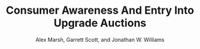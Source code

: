 ---
layout: pdf
permalink: /ConsumerAwarenessAndEntryIntoUpgradeAuctions/
pdf: "https://alexmarsh.io/files/papers/ConsumerAwarenessAndEntryIntoUpgradeAuctions.pdf"
title: "Consumer Awareness And Entry Into Upgrade Auctions"
seo_title: "Consumer Awareness And Entry Into Upgrade Auctions"
author: "Alex Marsh, Garrett Scott, and Jonathan W. Williams"
---